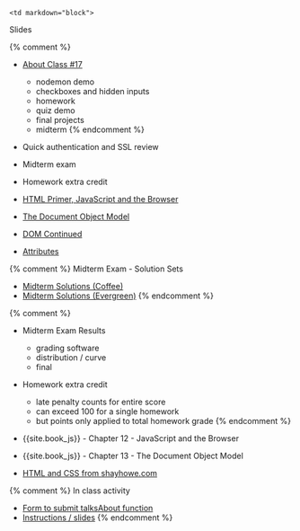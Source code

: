 	<td markdown="block">

Slides

{% comment %}
* [About Class #17](slides/17/meta.html)
	* nodemon demo
	* checkboxes and hidden inputs
	* homework
	* quiz demo
	* final projects
	* midterm
{% endcomment %}


* Quick authentication and SSL review
* Midterm exam 
* Homework extra credit
* [HTML Primer, JavaScript and the Browser](slides/17/javascript-browser.html)
* [The Document Object Model](slides/17/dom.html)
* [DOM Continued](slides/17/dom-continued.html)
* [Attributes](slides/17/attributes.html)

{% comment %}
Midterm Exam - Solution Sets
 
* [Midterm Solutions (Coffee)](resources/handouts/midterm/midterm_001_coffee_solutions.pdf)
* [Midterm Solutions (Evergreen)](resources/handouts/midterm/midterm_001_evergreen_solutions.pdf )
{% endcomment %}

<!-- 
* [](slides//.html)
* [](slides//.html)

-->
</td>
	<td markdown="block">

{% comment %}
* Midterm Exam Results
    * grading software
    * distribution / curve
    * final
* Homework extra credit
    * late penalty counts for entire score
    * can exceed 100 for a single homework
    * but points only applied to total homework grade
{% endcomment %}

* {{site.book_js}} - Chapter 12 - JavaScript and the Browser
* {{site.book_js}} - Chapter 13 - The Document Object Model
* [HTML and CSS from shayhowe.com](http://learn.shayhowe.com/html-css/getting-to-know-html/)
</td>
	<td markdown="block">


{% comment %}
In class activity

* [Form to submit talksAbout function](https://docs.google.com/a/nyu.edu/forms/d/e/1FAIpQLSdco44OeatQZ8JcA6ozTavVWQLT4oQHGQ3KKNMbgAr42ji20w/viewform)
* [Instructions / slides](slides/17/dom.html#/14)
{% endcomment %}

</td>

